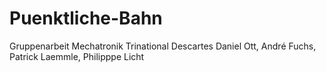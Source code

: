 # Puenktliche-Bahn
Gruppenarbeit Mechatronik Trinational Descartes Daniel Ott, André Fuchs, Patrick Laemmle, Philipppe Licht
